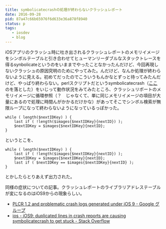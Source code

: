```yaml
---
title: symbolicatecrashの処理が終わらないクラッシュレポート
date: 2016-09-28
pid: 87a47c66b65976f6d633e36a878f8940
status: p
tags:
   - iosdev
   - blog
---
```


iOSアプリのクラッシュ時に吐き出されるクラッシュレポートのメモリイメージをシンボルテーブルと引き合わせてヒューマンリーダブルなスタックトレースを得るsynbolicateというのをいままでやったことなかったんだけど、今回再現しないクラッシュの原因究明のためにやってみた。んだけど、なんか処理が終わらないように見える。初めてだったのでこういうもんかなとずっと待ってみたんだけど、やっぱり終わらない。perlスクリプトだというsymbolicatecrash（[ここ][1]のを落とした）をいじって動作状況をみてみたところ、クラッシュリポートのメモリイメージに循環参照（？　じゃなくて、単に同じメモリイメージの項目が大量にあるので処理に時間んがかかるだけかな）があってそこでシンボル検索が無限ループになって終わらないようになっているっぽかった。

	while ( length($nextIDKey) ) {
		last if ( !length($images{$nextIDKey}{nextID}) );
		$nextIDKey = $images{$nextIDKey}{nextID};
	}

というとこを、

	while ( length($nextIDKey) ) {
		last if ( !length($images{$nextIDKey}{nextID}) );
		$nextIDKey = $images{$nextIDKey}{nextID};
		last if ( $nextIDKey == $images{$nextIDKey}{nextID} );
	}

とかしたらとりあえず出力された。

同様の症状についての記事。クラッシュレポートのライブラリアドレステーブルが変になるのはiOS9からの現象らしい。
- [PLCR 1.2 and problematic crash logs generated under iOS 9 - Google グループ][2]
- [ios - iOS9: duplicated lines in crash reports are causing symbolicatecrash to get stuck - Stack Overflow][3]

[1]:	https://github.com/bitstadium/QuincyKit/blob/develop/server/local/symbolicatecrash.pl
[2]:	https://groups.google.com/forum/#!msg/plcrashreporter/i6rYc2f4yBo/G8uBTEnMAgAJ
[3]:	http://stackoverflow.com/questions/31920423/ios9-duplicated-lines-in-crash-reports-are-causing-symbolicatecrash-to-get-stuc